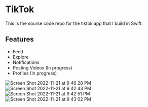 # TikTok

This is the sourse code repo for the tiktok app that I build in Swift.

## Features
- Feed
- Explore
- Notifications
- Posting Videos (In progress)
- Profiles (In progress)

![Screen Shot 2022-11-21 at 9 46 28 PM](https://user-images.githubusercontent.com/78992253/203235012-83efce4a-0e84-4dc0-9724-c0fb354229de.png)
![Screen Shot 2022-11-21 at 9 42 43 PM](https://user-images.githubusercontent.com/78992253/203235003-a124c836-ef0d-42a4-a257-ad319d30bbdc.png)
![Screen Shot 2022-11-21 at 9 42 51 PM](https://user-images.githubusercontent.com/78992253/203235008-f6ed41ff-5cde-4209-bca1-c78da0161384.png)
![Screen Shot 2022-11-21 at 9 43 02 PM](https://user-images.githubusercontent.com/78992253/203235009-5e2337a7-fff0-4011-8b64-750b47285a7f.png)


